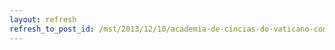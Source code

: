 ```yaml
---
layout: refresh
refresh_to_post_id: /mst/2013/12/10/academia-de-cincias-do-vaticano-convida-mst-para-debater-a-fome
---
```

